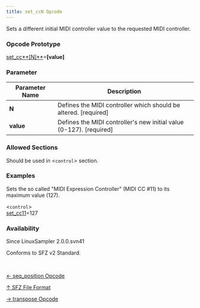 ```yaml
---
title: set_ccN Opcode
---
```

Sets a different initial MIDI controller value to the requested MIDI controller.

### Opcode Prototype

[set_cc**\[N\]**](set_ccn)=**[value]**

### Parameter

| Parameter Name | Description
| -------------- | -----------
| **N**          | Defines the MIDI controller which should be altered. \[required\]
| **value**      | Defines the MIDI controller's new initial value (0-127). \[required\]

### Allowed Sections

Should be used in <`control`> section.

### Examples

Sets the so called "MIDI Expression Controller" (MIDI CC #11) to its maximum value (127). 

<`control`><br>
[set_cc11](set_ccn)=127<br>

### Availability

Since LinuxSampler 2.0.0.svn41

Conforms to SFZ v2 Standard.

<br>
<link rel="stylesheet" href="/linuxsampler/style.css">
<div>
    <div id="r" class="child-div"><p><a href="seq_position">← seq_position Opcode</a></p></div>
    <div id="c" class="child-div"><p><a href="..">↑ SFZ File Format</a></p></div>
    <div id="l" class="child-div"><p><a href="transpose">→ transpose Opcode</a></p></div>
</div>
